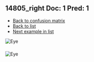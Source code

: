 ## 14805_right Doc: 1 Pred: 1
- [Back to confusion matrix](https://github.com/juliandewit/kaggle_retinopathy/blob/master/matrix.md)
- [Back to list](https://github.com/juliandewit/kaggle_retinopathy/blob/master/lists/11/list.md)
- [Next example in list](https://github.com/juliandewit/kaggle_retinopathy/blob/master/lists/11/14/14816_left.md)

![Eye](https://retinopaty.blob.core.windows.net/size1024/14805_right_1.jpeg)

### 

![Eye]()
